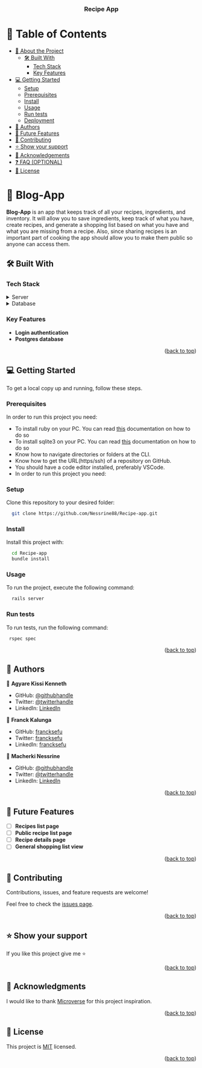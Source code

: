 <a name="readme-top"></a>

<div align="center">
  <h3><b>Recipe App</b></h3>
</div>

<!-- TABLE OF CONTENTS -->

# 📗 Table of Contents

- [📖 About the Project](#about-project)
  - [🛠 Built With](#built-with)
    - [Tech Stack](#tech-stack)
    - [Key Features](#key-features)
- [💻 Getting Started](#getting-started)
  - [Setup](#setup)
  - [Prerequisites](#prerequisites)
  - [Install](#install)
  - [Usage](#usage)
  - [Run tests](#run-tests)
  - [Deployment](#deployment)
- [👥 Authors](#authors)
- [🔭 Future Features](#future-features)
- [🤝 Contributing](#contributing)
- [⭐️ Show your support](#support)
- [🙏 Acknowledgements](#acknowledgements)
- [❓ FAQ (OPTIONAL)](#faq)
- [📝 License](#license)

<!-- PROJECT DESCRIPTION -->

# 📖 Blog-App <a name="about-project"></a>

**Blog-App** is an app that  keeps track of all your recipes, ingredients, and inventory. It will allow you to save ingredients, keep track of what you have, create recipes, and generate a shopping list based on what you have and what you are missing from a recipe. Also, since sharing recipes is an important part of cooking the app should allow you to make them public so anyone can access them.

## 🛠 Built With <a name="built-with"></a>

### Tech Stack <a name="tech-stack"></a>

<details>
  <summary>Server</summary>
  <ul>
    <li><a href="https://www.ruby-lang.org/en/">Ruby</a></li>
  </ul>
</details>

<details>
<summary>Database</summary>
  <ul>
    <li><a href="https://www.postgresql.org/">PostgreSQL</a></li>
  </ul>
</details>

<!-- Features -->

### Key Features <a name="key-features"></a>

- **Login authentication**
- **Postgres database**

<p align="right">(<a href="#readme-top">back to top</a>)</p>

<!-- GETTING STARTED -->

## 💻 Getting Started <a name="getting-started"></a>

To get a local copy up and running, follow these steps.

### Prerequisites

In order to run this project you need:

- To install ruby on your PC. You can read [this](https://rubyinstaller.org/downloads/) documentation on how to do so
- To install sqlite3 on your PC. You can read [this](https://www.sqlite.org/download.html) documentation on how to do so
- Know how to navigate directories or folders at the CLI.
- Know how to get the URL(https/ssh) of a repository on GitHub.
- You should have a code editor installed, preferably VSCode.
- In order to run this project you need:

### Setup

Clone this repository to your desired folder:

```sh
  git clone https://github.com/Nessrine88/Recipe-app.git
```

### Install

Install this project with:

```sh
  cd Recipe-app
  bundle install
```

### Usage

To run the project, execute the following command:

```sh
  rails server
```

### Run tests

To run tests, run the following command:

```sh
 rspec spec
```

<p align="right">(<a href="#readme-top">back to top</a>)</p>

<!-- AUTHORS -->

## 👥 Authors <a name="authors"></a>

👤 **Agyare Kissi Kenneth**

- GitHub: [@githubhandle](https://github.com/over-geek)
- Twitter: [@twitterhandle](https://twitter.com/KissiKenneth)
- LinkedIn: [LinkedIn](https://www.linkedin.com/in/kenneth-agyare-kissi-673a01186/)

👤 **Franck Kalunga**

- GitHub: [francksefu](https://github.com/francksefu)
- Twitter: [francksefu](https://twitter.com/franck_sefu)
- LinkedIn: [francksefu](https://www.linkedin.com/in/franck-sefu-884705254/) 

👤 **Macherki Nessrine**
- GitHub: [@githubhandle](https://github.com/Nessrine88)
- Twitter: [@twitterhandle](https://twitter.com/Nessour88)
- LinkedIn: [LinkedIn](https://www.linkedin.com/in/nessrine-macherki-86959196/)
<p align="right">(<a href="#readme-top">back to top</a>)</p>

<!-- FUTURE FEATURES -->

## 🔭 Future Features <a name="future-features"></a>
- [ ] **Recipes list page**
- [ ] **Public recipe list page**
- [ ] **Recipe details page**
- [ ] **General shopping list view**

<p align="right">(<a href="#readme-top">back to top</a>)</p>

<!-- CONTRIBUTING -->

## 🤝 Contributing <a name="contributing"></a>

Contributions, issues, and feature requests are welcome!

Feel free to check the [issues page](../../issues/).

<p align="right">(<a href="#readme-top">back to top</a>)</p>

<!-- SUPPORT -->

## ⭐️ Show your support <a name="support"></a>

If you like this project give me ⭐

<p align="right">(<a href="#readme-top">back to top</a>)</p>

<!-- ACKNOWLEDGEMENTS -->

## 🙏 Acknowledgments <a name="acknowledgements"></a>

I would like to thank [Microverse](https://github.com/microverseinc) for this project inspiration.

<p align="right">(<a href="#readme-top">back to top</a>)</p>

<!-- LICENSE -->

## 📝 License <a name="license"></a>

This project is [MIT](./LICENSE) licensed.

<p align="right">(<a href="#readme-top">back to top</a>)</p>
